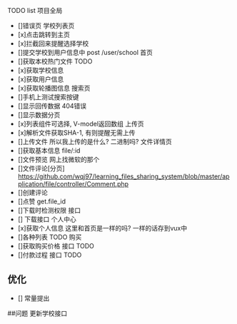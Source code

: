 TODO list
项目全局
- []错误页
学校列表页
- [x]点击跳转到主页
- [x]拦截回来提醒选择学校
- []提交学校到用户信息中    post /user/school
首页
- []获取本校热门文件    TODO
- [x]获取学校信息
- [x]获取用户信息
- [x]获取轮播图信息
搜索页
- []手机上测试搜索按键
- []显示回传数据    404错误
- []显示数据分页
- [x]列表组件可选择, V-model返回数组
上传页
- [x]解析文件获取SHA-1, 有则提醒无需上传
- []上传文件    所以我上传的是什么?   二进制吗?
文件详情页
- []获取基本信息     file/:id
- []文件预览        网上找微软的那个
- []文件评论[分页]       https://github.com/wqj97/learning_files_sharing_system/blob/master/application/file/controller/Comment.php
- []创建评论
- []点赞            get.file_id
- []下载时检测权限     接口
- [] 下载接口
个人中心
- [x]获取个人信息 这里和首页是一样的吗? 一样的话存到vux中
- []各种列表  TODO
购买
- []获取购买价格  接口  TODO
- []付款过程      接口  TODO
## 优化
- [] 常量提出

##问题
更新学校接口
